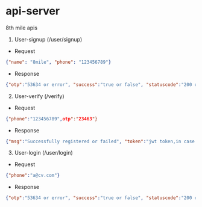 # api-server
8th mile apis


1. User-signup (/user/signup)
  * Request
 ```json
 {"name": "8mile", "phone": "123456789"}
 ```
  * Response
  ```json
  {"otp":"53634 or error", "success":"true or false", "statuscode":"200 or 400 etc."}
  ```
  
2. User-verify (/verify)
  * Request
  ```json
  {"phone":"123456789",otp":"23463"}
  ```
  * Response
  ```json
  {"msg":"Successfully registered or failed", "token":"jwt token,in case of signup this should be null", "success":"true or false",     "statuscode":"200 or 400 or etc."}
  ```
 
3. User-login (/user/login)
 * Request
  ```json
  {"phone":"a@cv.com"}
  ```
 * Response
 ```json
 {"otp":"53634 or error", "success":"true or false", "statuscode":"200 or 400 etc."}
 ```

